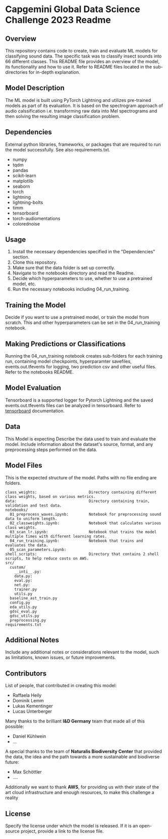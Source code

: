 # Capgemini Global Data Science Challenge 2023 Readme

## Overview
This repository contains code to create, train and evaluate ML models for classifying sound data. The specific task was to classify insect sounds into 66 different classes. This README file provides an overview of the model, its functionality and how to use it. Refer to README files located in the sub-directories for in-depth explanation.  

## Model Description
The ML model is built using PyTorch Lightning and utilizes pre-trained models as part of its evaluation. It is based on the spectrogram approach of audio calssification i.e. transforming raw data into Mel spectrograms and then solving the resulting image classification problem.

## Dependencies
External python libraries, frameworks, or packages that are required to run the model successfully. See also requirements.txt.

- numpy
- tqdm
- pandas
- scikit-learn
- matplotlib
- seaborn
- torch
- lightning
- lightning-bolts
- timm
- tensorboard
- torch-audiomentations
- colorednoise

## Usage
1. Install the necessary dependencies specified in the "Dependencies" section.
2. Clone this repository.
3. Make sure that the data folder is set up correctly.
4. Navigate to the notebooks directory and read the Readme.
5. Decide which hyperparameters to use, whether to use a pretrained model, etc.
6. Run the necessary notebooks including 04_run_training.

## Training the Model
Decide if you want to use a pretrained model, or train the model from scratch. This and other hyperparameters can be set in the 04_run_training notebook.

## Making Predictions or Classifications
Running the 04_run_training notebook creates sub-folders for each training run, containing model checkpoints, hyperparamter savefiles, events.out.tfevents for logging, two prediction csv and other useful files. Refer to the notebooks README.   

## Model Evaluation
Tensorboard is a supported logger for Pytorch Lightning and the saved events.out.tfevents files can be analyzed in tensorboard. Refer to [tensorboard](https://www.tensorflow.org/tensorboard/get_started#:~:text=TensorBoard%20is%20a%20tool%20for,dimensional%20space%2C%20and%20much%20more.) documentation. 

## Data
This Model is expecting 
Describe the data used to train and evaluate the model. Include information about the dataset's source, format, and any preprocessing steps performed on the data.

## Model Files
This is the expected structure of the model. Paths with no file ending are folders.

~~~
class_weights:                       Directory containing different class weights, based on various metrics.
data:                                Directory containing train, validation and test data.
notebooks/
  01_preprocess_waves.ipynb:         Notebook for preprocessing sound data to uniform length. 
  02_classweights.ipynb:             Notebook that calculates various class weights. 
  03_scan_lr.ipynb:                  Notebook that trains the model multiple times with different learning rates.
  04_run_training.ipynb:             Notebook that trains and evaluates the data. 
  05_scan_parameters.ipynb:  
shell_scripts:                       Directory that contains 2 shell scripts, to help reduce costs on AWS.
src/
  custom/  
    __inti__.py:    
    data.py:    
    eval.py:
    net.py:
    trainer.py
    utils.py
  baseline_ast_train.py 
  config.py
  eda_utils.py
  gdsc_eval.py 
  gdsc_utils.py 
  preprocessing.py  
requirements.txt
~~~

## Additional Notes
Include any additional notes or considerations relevant to the model, such as limitations, known issues, or future improvements.

## Contributors
List of people, that contributed in creating this model:
- Raffaela Heily
- Dominik Lemm
- Lukas Kementinger
- Lucas Unterberger

Many thanks to the brilliant **I&D Germany** team that made all of this possible:
- Daniel Kühlwein
- ...

A special thanks to the team of **Naturalis Biodiversity Center** that provided the data, the idea and the path towards a more sustainable and biodiverse future:
- Max Schöttler
- ....

Additionally we want to thank **AWS**, for providing us with their state of the art cloud infrastructure and enough resources, to make this challenge a reality

## License
Specify the license under which the model is released. If it is an open-source project, provide a link to the license file.

